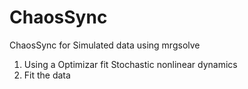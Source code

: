 # ChaosSync
ChaosSync for Simulated data using mrgsolve 

1) Using a Optimizar fit Stochastic nonlinear dynamics 
2) Fit the data 

